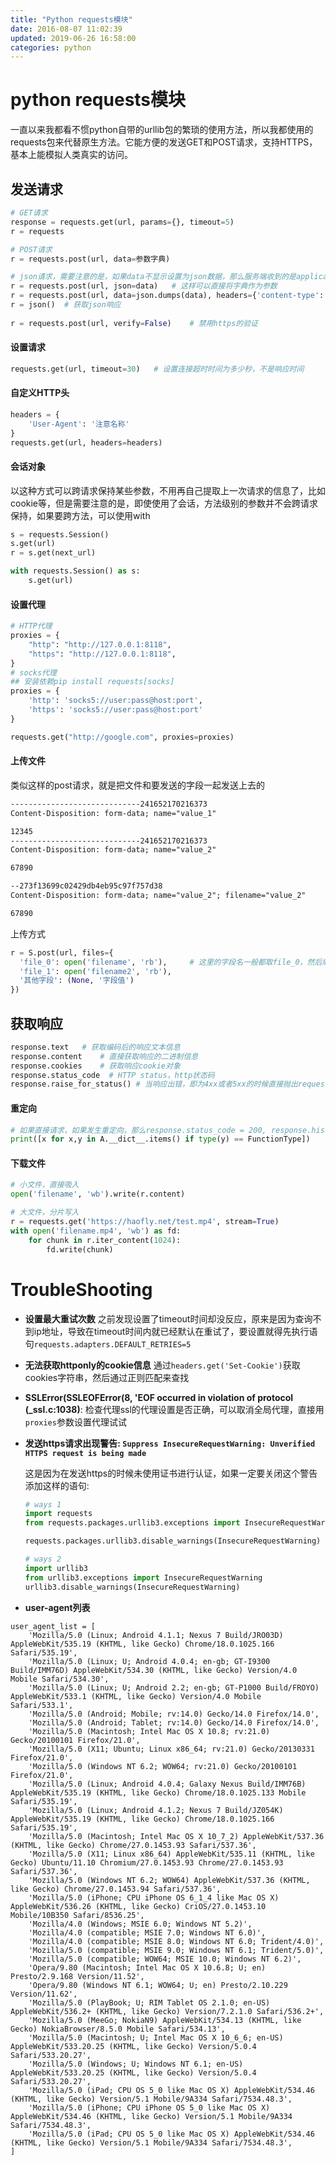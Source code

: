 ```yaml
---
title: "Python requests模块"
date: 2016-08-07 11:02:39
updated: 2019-06-26 16:58:00
categories: python
---
```

# python requests模块
一直以来我都看不惯python自带的urllib包的繁琐的使用方法，所以我都使用的requests包来代替原生方法。它能方便的发送GET和POST请求，支持HTTPS，基本上能模拟人类真实的访问。

## 发送请求

```python
# GET请求
response = requests.get(url, params={}, timeout=5)
r = requests

# POST请求
r = requests.post(url, data=参数字典)

# json请求，需要注意的是，如果data不显示设置为json数据，那么服务端收到的是application/x-www-form-urlencoded格式，无论你是否设置header头
r = requests.post(url, json=data)	# 这样可以直接将字典作为参数
r = requests.post(url, data=json.dumps(data), headers={'content-type':  'application/json'})
r = json()	# 获取json响应
                                                       
r = requests.post(url, verify=False)	# 禁用https的验证                                                    
```

#### 设置请求

```python
requests.get(url, timeout=30)	# 设置连接超时时间为多少秒，不是响应时间
```

#### 自定义HTTP头

```python
headers = {
	'User-Agent': '注意名称'
}
requests.get(url, headers=headers)
```

#### 会话对象

以这种方式可以跨请求保持某些参数，不用再自己提取上一次请求的信息了，比如cookie等，但是需要注意的是，即使使用了会话，方法级别的参数并不会跨请求保持，如果要跨方法，可以使用with

```python
s = requests.Session()
s.get(url)
r = s.get(next_url)

with requests.Session() as s:
	s.get(url)
```

#### 设置代理

```python
# HTTP代理
proxies = {
    "http": "http://127.0.0.1:8118",
  	"https": "http://127.0.0.1:8118",
}
# socks代理
## 安装依赖pip install requests[socks]
proxies = {
    'http': 'socks5://user:pass@host:port',
    'https': 'socks5://user:pass@host:port'
}

requests.get("http://google.com", proxies=proxies)


```

#### 上传文件

类似这样的post请求，就是把文件和要发送的字段一起发送上去的

```tex
-----------------------------241652170216373
Content-Disposition: form-data; name="value_1"

12345
-----------------------------241652170216373
Content-Disposition: form-data; name="value_2"

67890

--273f13699c02429db4eb95c97f757d38
Content-Disposition: form-data; name="value_2"; filename="value_2"

67890
```

上传方式

```python
r = S.post(url, files={
  'file_0': open('filename', 'rb'),		# 这里的字段名一般都取file_0，然后顺序下去
  'file_1': open('filename2', 'rb'),
  '其他字段': (None, '字段值')
})
```

## 获取响应

```python
response.text	# 获取编码后的响应文本信息
response.content	# 直接获取响应的二进制信息
response.cookies	# 获取响应cookie对象
response.status_code  # HTTP status，http状态码
response.raise_for_status()	# 当响应出错，即为4xx或者5xx的时候直接抛出requests.RequestException错误
```
#### 重定向

```python
# 如果直接请求，如果发生重定向，那么response.status_code = 200, response.history = 301
print([x for x,y in A.__dict__.items() if type(y) == FunctionType])
```
#### 下载文件

```python
# 小文件，直接吸入
open('filename', 'wb').write(r.content)

# 大文件，分片写入
r = requests.get('https://haofly.net/test.mp4', stream=True)
with open('filename.mp4', 'wb') as fd:
    for chunk in r.iter_content(1024):
        fd.write(chunk)
```

# TroubleShooting

- **设置最大重试次数**
  之前发现设置了timeout时间却没反应，原来是因为查询不到ip地址，导致在timeout时间内就已经默认在重试了，要设置就得先执行语句`requests.adapters.DEFAULT_RETRIES=5`

- **无法获取httponly的cookie信息**
  通过`headers.get('Set-Cookie')`获取cookies字符串，然后通过正则匹配来查找

- **SSLError(SSLEOFError(8, 'EOF occurred in violation of protocol (_ssl.c:1038)**: 检查代理ssl的代理设置是否正确，可以取消全局代理，直接用`proxies`参数设置代理试试

- **发送https请求出现警告: `Suppress InsecureRequestWarning: Unverified HTTPS request is being made`**

  这是因为在发送https的时候未使用证书进行认证，如果一定要关闭这个警告添加这样的语句:

  ```python
  # ways 1
  import requests
  from requests.packages.urllib3.exceptions import InsecureRequestWarning

  requests.packages.urllib3.disable_warnings(InsecureRequestWarning)

  # ways 2
  import urllib3
  from urllib3.exceptions import InsecureRequestWarning
  urllib3.disable_warnings(InsecureRequestWarning)
  ```

- **user-agent列表﻿**  
```shell
user_agent_list = [  
    'Mozilla/5.0 (Linux; Android 4.1.1; Nexus 7 Build/JRO03D) AppleWebKit/535.19 (KHTML, like Gecko) Chrome/18.0.1025.166  Safari/535.19',  
    'Mozilla/5.0 (Linux; U; Android 4.0.4; en-gb; GT-I9300 Build/IMM76D) AppleWebKit/534.30 (KHTML, like Gecko) Version/4.0 Mobile Safari/534.30',  
    'Mozilla/5.0 (Linux; U; Android 2.2; en-gb; GT-P1000 Build/FROYO) AppleWebKit/533.1 (KHTML, like Gecko) Version/4.0 Mobile Safari/533.1',  
    'Mozilla/5.0 (Android; Mobile; rv:14.0) Gecko/14.0 Firefox/14.0',  
    'Mozilla/5.0 (Android; Tablet; rv:14.0) Gecko/14.0 Firefox/14.0',  
    'Mozilla/5.0 (Macintosh; Intel Mac OS X 10.8; rv:21.0) Gecko/20100101 Firefox/21.0',  
    'Mozilla/5.0 (X11; Ubuntu; Linux x86_64; rv:21.0) Gecko/20130331 Firefox/21.0',  
    'Mozilla/5.0 (Windows NT 6.2; WOW64; rv:21.0) Gecko/20100101 Firefox/21.0',  
    'Mozilla/5.0 (Linux; Android 4.0.4; Galaxy Nexus Build/IMM76B) AppleWebKit/535.19 (KHTML, like Gecko) Chrome/18.0.1025.133 Mobile Safari/535.19',  
    'Mozilla/5.0 (Linux; Android 4.1.2; Nexus 7 Build/JZ054K) AppleWebKit/535.19 (KHTML, like Gecko) Chrome/18.0.1025.166 Safari/535.19',  
    'Mozilla/5.0 (Macintosh; Intel Mac OS X 10_7_2) AppleWebKit/537.36 (KHTML, like Gecko) Chrome/27.0.1453.93 Safari/537.36',  
    'Mozilla/5.0 (X11; Linux x86_64) AppleWebKit/535.11 (KHTML, like Gecko) Ubuntu/11.10 Chromium/27.0.1453.93 Chrome/27.0.1453.93 Safari/537.36',  
    'Mozilla/5.0 (Windows NT 6.2; WOW64) AppleWebKit/537.36 (KHTML, like Gecko) Chrome/27.0.1453.94 Safari/537.36',  
    'Mozilla/5.0 (iPhone; CPU iPhone OS 6_1_4 like Mac OS X) AppleWebKit/536.26 (KHTML, like Gecko) CriOS/27.0.1453.10 Mobile/10B350 Safari/8536.25',  
    'Mozilla/4.0 (Windows; MSIE 6.0; Windows NT 5.2)',  
    'Mozilla/4.0 (compatible; MSIE 7.0; Windows NT 6.0)',  
    'Mozilla/4.0 (compatible; MSIE 8.0; Windows NT 6.0; Trident/4.0)',  
    'Mozilla/5.0 (compatible; MSIE 9.0; Windows NT 6.1; Trident/5.0)',  
    'Mozilla/5.0 (compatible; WOW64; MSIE 10.0; Windows NT 6.2)',  
    'Opera/9.80 (Macintosh; Intel Mac OS X 10.6.8; U; en) Presto/2.9.168 Version/11.52',  
    'Opera/9.80 (Windows NT 6.1; WOW64; U; en) Presto/2.10.229 Version/11.62',  
    'Mozilla/5.0 (PlayBook; U; RIM Tablet OS 2.1.0; en-US) AppleWebKit/536.2+ (KHTML, like Gecko) Version/7.2.1.0 Safari/536.2+',  
    'Mozilla/5.0 (MeeGo; NokiaN9) AppleWebKit/534.13 (KHTML, like Gecko) NokiaBrowser/8.5.0 Mobile Safari/534.13',  
    'Mozilla/5.0 (Macintosh; U; Intel Mac OS X 10_6_6; en-US) AppleWebKit/533.20.25 (KHTML, like Gecko) Version/5.0.4 Safari/533.20.27',  
    'Mozilla/5.0 (Windows; U; Windows NT 6.1; en-US) AppleWebKit/533.20.25 (KHTML, like Gecko) Version/5.0.4 Safari/533.20.27',  
    'Mozilla/5.0 (iPad; CPU OS 5_0 like Mac OS X) AppleWebKit/534.46 (KHTML, like Gecko) Version/5.1 Mobile/9A334 Safari/7534.48.3',  
    'Mozilla/5.0 (iPhone; CPU iPhone OS 5_0 like Mac OS X) AppleWebKit/534.46 (KHTML, like Gecko) Version/5.1 Mobile/9A334 Safari/7534.48.3',  
    'Mozilla/5.0 (iPad; CPU OS 5_0 like Mac OS X) AppleWebKit/534.46 (KHTML, like Gecko) Version/5.1 Mobile/9A334 Safari/7534.48.3',  
]
```